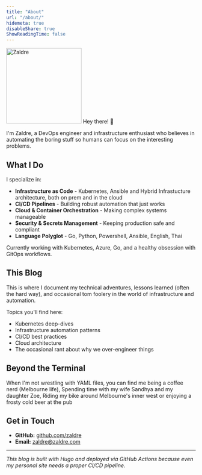 ```yaml
---
title: "About"
url: "/about/"
hidemeta: true
disableShare: true
ShowReadingTime: false
---
```


<img src="/images/avatar.png" alt="Zaldre" width="200" />
Hey there! 👋

I'm Zaldre, a DevOps engineer and infrastructure enthusiast who believes in automating the boring stuff so humans can focus on the interesting problems.

## What I Do

I specialize in:
- **Infrastructure as Code** - Kubernetes, Ansible and Hybrid Infrastucture architecture, both on prem and in the cloud
- **CI/CD Pipelines** - Building robust automation that just works
- **Cloud & Container Orchestration** - Making complex systems manageable
- **Security & Secrets Management** - Keeping production safe and compliant
- **Language Polyglot** - Go, Python, Powershell, Ansible, English, Thai

Currently working with Kubernetes, Azure, Go, and a healthy obsession with GitOps workflows.

## This Blog

This is where I document my technical adventures, lessons learned (often the hard way), and occasional tom foolery in the world of infrastructure and automation.

Topics you'll find here:
- Kubernetes deep-dives
- Infrastructure automation patterns
- CI/CD best practices
- Cloud architecture
- The occasional rant about why we over-engineer things

## Beyond the Terminal

When I'm not wrestling with YAML files, you can find me being a coffee nerd (Melbourne life), Spending time with my wife Sandhya and my daughter Zoe, Riding my bike around Melbourne's inner west or enjoying a frosty cold beer at the pub

## Get in Touch

- **GitHub:** [github.com/zaldre](https://github.com/zaldre)
- **Email:** zaldre@zaldre.com

---

*This blog is built with Hugo and deployed via GitHub Actions because even my personal site needs a proper CI/CD pipeline.*